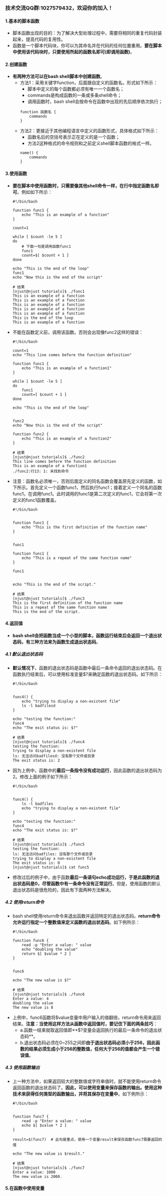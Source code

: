 ### 技术交流QQ群:1027579432，欢迎你的加入！
#### 1.基本的脚本函数
- 脚本函数出现的目的：为了解决大型处理过程中，需要将相同的重复代码封装起来，提高代码的复用性。
- 函数是一个脚本代码块，你可以为其命名并在代码的任何位置重用。**要在脚本中使用该代码块时，只要使用所起的函数名即可(即调用函数)**。
#### 2.创建函数
- **有两种方法可以在bash shell脚本中创建函数**。
    - 方法1：采用关键字function，后面跟自定义的函数名。形式如下所示：
        - 脚本中定义的每个函数都必须有唯一一个函数名；
        - commands是构成函数的一条或多条shell命令；
        - 调用函数时，bash shell会按命令在函数中出现的先后顺序依次执行；
        ```
        function 函数名 {
            commands
        }
        ```
    - 方法2：更接近于其他编程语言中定义的函数形式，具体格式如下所示：
        - 函数名后的空括号表示正在定义的是一个函数；
        - 方法2这种格式的命令规则和之前定义shell脚本函数的格式一样。
        ```
        name() {
            commands
        }
        ```
#### 3.使用函数
- **要在脚本中使用函数时，只需要像其他shell命令一样，在行中指定函数名即可**。例如如下所示：
    ```
    #!/bin/bash

    function func1 {
        echo "This is an example of a function"
    }

    count=1

    while [ $count -le 5 ]
    do
        # 下面一句是调用函数func1
        func1
        count=$[ $count + 1 ]
    done

    echo "This is the end of the loop"
    func1
    echo "Now this is the end of the script"

    # 结果
    [njust@njust tutorials]$ ./func1 
    This is an example of a function
    This is an example of a function
    This is an example of a function
    This is an example of a function
    This is an example of a function
    This is the end of the loop
    This is an example of a function
    ```
- 不能在函数定义前，调用该函数。否则会出现像func2这样的错误：
    ```
    #!/bin/bash

    count=1
    echo "This line comes before the function definition"

    function func1 {
        echo "This is an example of a function1"
    }

    while [ $count -le 5 ]
    do
        func1
        count=[ $count + 1 ]
    done

    echo "This is the end of the loop"


    func2
    echo "Now this is the end of the script"

    function func2 {
        echo "This is an example of a function2"
    }

    # 结果
    [njust@njust tutorials]$ ./func2
    This line comes before the function definition
    This is an example of a function1
    ./func2:行13: 1: 未找到命令
    ```
- 注意：函数名必须唯一，否则后面定义的同名函数会覆盖原先定义的函数，如下所示。首先定义一个函数func1，然后执行func1；接着定义一个同名的函数func1，在调用func1。此时调用的func1是第二次定义的func1，它会将第一次定义的func1函数覆盖。
    ```
    #!/bin/bash


    function func1 {
        echo "This is the first definition of the function name"
    }


    func1

    function func1 {
        echo "This is a repeat of the same function name"
    }

    func1


    echo "This is the end of the script."

    # 结果
    [njust@njust tutorials]$ ./func3 
    This is the first definition of the function name
    This is a repeat of the same function name
    This is the end of the script.
    ```
#### 4.返回值
- **bash shell会把函数当成一个小型的脚本，函数运行结束后会返回一个退出状态码，有三种方法来为函数生成退出状态码**。
##### 4.1 默认退出状态码
- **默认情况下**，函数的退出状态码是函数中最后一条命令返回的退出状态码。在函数执行结束后，可以使用标准变量\$?来确定函数的退出状态码。如下所示：
    ```
    #!/bin/bash


    func4() {
        echo "trying to display a non-existent file"
        ls -l badfilesd
    }

    echo "testing the function:"
    func4
    echo "The exit status is: $?"

    # 结果
    [njust@njust tutorials]$ ./func4
    testing the function:
    trying to display a non-existent file
    ls: 无法访问badfilesd: 没有那个文件或目录
    The exit status is: 2

    ```
- 因为上例中，函数中的**最后一条指令没有成功运行**，因此函数的退出状态码为2。修改上面的例子如下所示：
    ```
    #!/bin/bash


    func4() {
        ls -l badfiles
        echo "trying to display a non-existent file"
    }

    echo "testing the function:"
    func4
    echo "The exit status is: $?"

    # 结果
    [njust@njust tutorials]$ ./func5
    testing the function:
    ls: 无法访问badfiles: 没有那个文件或目录
    trying to display a non-existent file
    The exit status is: 0
    [njust@njust tutorials]$ cat func5
    ```
- 修改过后的例子中，由于函数**最后一条语句echo成功运行，于是此函数的退出状态码是0，尽管函数中有一条命令没有正常运行**。但是，使用函数的默认退出状态码是很危险的，因此有下面两种方法解决。
##### 4.2 使用return命令
- bash shell使用return命令来退出函数并返回特定的退出状态码。**return命令允许运行指定一个整数值来定义函数的退出状态码**。如下例所示：
    ```
    #!/bin/bash

    function func6 {
        read -p "Enter a value: " value
        echo "doubling the value"
        return $[ $value * 2 ]
    }


    func6

    echo "The new value is $?"

    # 结果
    [njust@njust tutorials]$ ./func6
    Enter a value: 4
    doubling the value
    The new value is 8
    ```
- 上例中，func6函数将\$value变量中用户输入的值翻倍，return命令用来返回结果。**注意：当使用这样方法从函数中返回值时，要记住下面的两条技巧**：
    - a.函数一结束就取返回值即**\$?变量会返回执行的最后一条命令的退出状态码**。
    - b.退出状态码必须在0~255之间即**由于退出状态码必须小于256，因此函数的结果必须生成小于256的整数值，任何大于256的值都会产生一个错误值**。
##### 4.3 使用函数输出
- 上一种方法中，如果返回较大的整数值或字符串值时，就不能使用return命令返回函数的退出状态码了。**因此，可以使用变量来保存函数的输出。使用这种技术来获得任何类型的函数输出，并将其保存在变量中**。如下例所示：
    ```
    #!/bin/bash


    function func7 {
        read -p "Enter a value: " value
        echo $[ $value * 2 ]
    }

    result=$(func7)  # 此句是重点，使用一个变量result来保存函数func7需要返回的值

    echo "The new value is $result."

    # 结果
    [njust@njust tutorials]$ ./func7
    Enter a value: 1000
    The new value is 2000.
    ```
#### 5.在函数中使用变量
